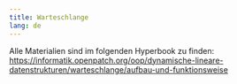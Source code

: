 ```yaml
---
title: Warteschlange
lang: de
---
```


Alle Materialien sind im folgenden Hyperbook zu finden: https://informatik.openpatch.org/oop/dynamische-lineare-datenstrukturen/warteschlange/aufbau-und-funktionsweise
